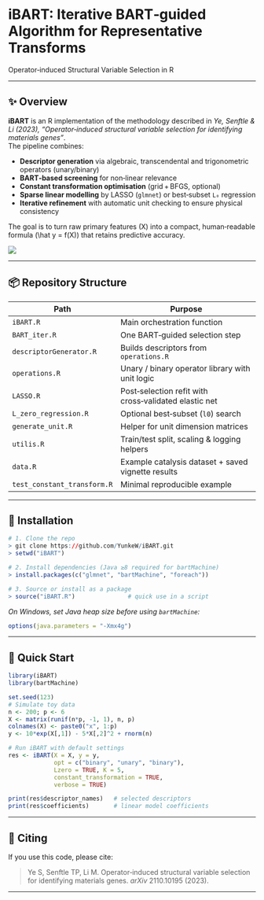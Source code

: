 # iBART: **I**terative **B**ART‑guided **A**lgorithm for **R**epresentative **T**ransforms  
Operator‑induced Structural Variable Selection in R

---

## ✨ Overview
**iBART** is an R implementation of the methodology described in *Ye, Senftle & Li (2023), “Operator‑induced structural variable selection for identifying materials genes”*.  
The pipeline combines:

* **Descriptor generation** via algebraic, transcendental and trigonometric operators (unary/binary)
* **BART‑based screening** for non‑linear relevance
* **Constant transformation optimisation** (grid + BFGS, optional)
* **Sparse linear modelling** by LASSO (`glmnet`) or best‑subset `L₀` regression
* **Iterative refinement** with automatic unit checking to ensure physical consistency

The goal is to turn raw primary features \(X\) into a compact, human‑readable formula \(\hat y = f(X)\) that retains predictive accuracy.

![](docs/figures/ibart_workflow.svg)

---

## 📦 Repository Structure
| Path | Purpose |
|------|---------|
| `iBART.R` | Main orchestration function |
| `BART_iter.R` | One BART‑guided selection step |
| `descriptorGenerator.R` | Builds descriptors from `operations.R` |
| `operations.R` | Unary / binary operator library with unit logic |
| `LASSO.R` | Post‑selection refit with cross‑validated elastic net |
| `L_zero_regression.R` | Optional best‑subset (`l0`) search |
| `generate_unit.R` | Helper for unit dimension matrices |
| `utilis.R` | Train/test split, scaling & logging helpers |
| `data.R` | Example catalysis dataset + saved vignette results |
| `test_constant_transform.R` | Minimal reproducible example |

---

## 🔧 Installation
```r
# 1. Clone the repo
> git clone https://github.com/YunkeW/iBART.git
> setwd("iBART")

# 2. Install dependencies (Java ≥8 required for bartMachine)
> install.packages(c("glmnet", "bartMachine", "foreach"))

# 3. Source or install as a package
> source("iBART.R")               # quick use in a script
```
*On Windows, set Java heap size before using `bartMachine`:*
```r
options(java.parameters = "-Xmx4g")
```

---

## 🚀 Quick Start
```r
library(iBART)
library(bartMachine)

set.seed(123)
# Simulate toy data
n <- 200; p <- 6
X <- matrix(runif(n*p, -1, 1), n, p)
colnames(X) <- paste0("x", 1:p)
y <- 10*exp(X[,1]) - 5*X[,2]^2 + rnorm(n)

# Run iBART with default settings
res <- iBART(X = X, y = y,
             opt = c("binary", "unary", "binary"),
             Lzero = TRUE, K = 5,
             constant_transformation = TRUE,
             verbose = TRUE)

print(res$descriptor_names)   # selected descriptors
print(res$coefficients)       # linear model coefficients
```
---

## 📝 Citing
If you use this code, please cite:
> Ye S, Senftle TP, Li M. Operator‑induced structural variable selection for identifying materials genes. *arXiv* 2110.10195 (2023).

---


